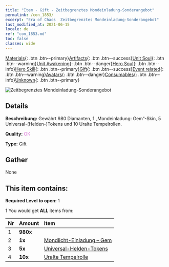 ```yaml
---
title: "Item - Gift - Zeitbegrenztes Mondeinladung-Sonderangebot"
permalink: /con_1853/
excerpt: "Era of Chaos  Zeitbegrenztes Mondeinladung-Sonderangebot"
last_modified_at: 2021-06-15
locale: de
ref: "con_1853.md"
toc: false
classes: wide
---
```

 [Materials](/ItemsDE/){: .btn .btn--primary}[Artifacts](/ItemsDE/Artifacts/){: .btn .btn--success}[Unit Soul](/ItemsDE/UnitSoul/){: .btn .btn--warning}[Unit Awakening](/ItemsDE/UnitAwakening/){: .btn .btn--danger}[Hero Soul](/ItemsDE/HeroSoul/){: .btn .btn--info}[Hero Skill](/ItemsDE/HeroSkill/){: .btn .btn--primary}[Gift](/ItemsDE/Gift/){: .btn .btn--success}[Event related](/ItemsDE/Events/){: .btn .btn--warning}[Avatars](/ItemsDE/Avatars/){: .btn .btn--danger}[Consumables](/ItemsDE/Consumables/){: .btn .btn--info}[Unknown](/ItemsDE/Unknown/){: .btn .btn--primary}

 ![Zeitbegrenztes Mondeinladung-Sonderangebot](/images/t/i_907476.png)

## Details
 **Beschreibung:** Gewährt 980 Diamanten, 1 „Mondeinladung: Gem“-Skin, 5 Universal-(Helden-)Tokens und 10 Uralte Tempelrollen.

 **Quality:** <span style="color: #DA70D6">OK</span>

 **Type:** Gift

## Gather

  None

## This item contains:

 **Required Level to open:** 1

 1 You would get **ALL** items  from:

  | Nr | Amount |     Item    |
  |:---|:-------|:------------|
  | 1 |  **980x** | <i class="fas fa-gem"/> |  | 
  | 2 |  **1x** | [Mondlicht-Einladung – Gem](/ItemsDE/con_1048/) |  | 
  | 3 |  **5x** | [Universal-Helden-Tokens](/ItemsDE/her_358/) |  | 
  | 4 |  **10x** | [Uralte Tempelrolle](/ItemsDE/con_697/) |  | 
